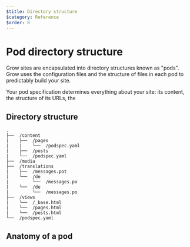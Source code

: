 ```yaml
---
$title: Directory structure
$category: Reference
$order: 0
---
```

# Pod directory structure

Grow sites are encapsulated into directory structures known as "pods". Grow uses the configuration files and the structure of files in each pod to predictably build your site.

Your pod specification determines everything about your site: its content, the structure of its URLs, the 

## Directory structure

    .
    ├──  /content
    |    ├──  /pages
    |    |    └──  /podspec.yaml
    |    ├──  /posts
    |    └──  /podspec.yaml
    ├──  /media
    ├──  /translations
    |    ├──  /messages.pot
    |    └──  /de
    |         └──  /messages.po
    |    └──  /de
    |         └──  /messages.po
    ├──  /views
    |    └──  /_base.html
    |    └──  /pages.html
    |    └──  /posts.html
    └──  /podspec.yaml

## Anatomy of a pod
